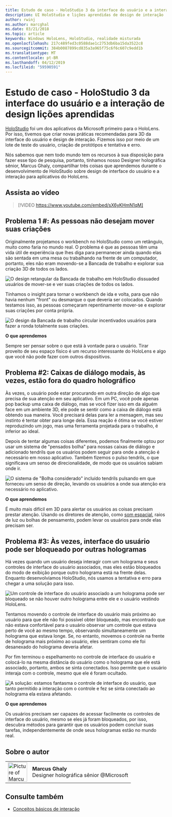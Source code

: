 ```yaml
---
title: Estudo de caso - HoloStudio 3 da interface do usuário e a interação de design lições aprendidas
description: UI HoloStudio e lições aprendidas de design de interação
author: rwinj
ms.author: marcghal
ms.date: 03/21/2018
ms.topic: article
keywords: Windows HoloLens, HoloStudio, realidade misturada
ms.openlocfilehash: 217c489fed3c0588dae1c2753db6ba15da3522c8
ms.sourcegitcommit: 384b0087899cd835a3a965f75c6f6c607c9edd1b
ms.translationtype: MT
ms.contentlocale: pt-BR
ms.lasthandoff: 04/12/2019
ms.locfileid: "59590591"
---
```

# <a name="case-study---3-holostudio-ui-and-interaction-design-learnings"></a>Estudo de caso - HoloStudio 3 da interface do usuário e a interação de design lições aprendidas

[HoloStudio](https://www.youtube.com/watch?v=BRIJG0x_We8) foi um dos aplicativos da Microsoft primeiro para o HoloLens. Por isso, tivemos que criar novas práticas recomendadas para 3D da interface do usuário e design de interação. Fizemos isso por meio de um lote de teste do usuário, criação de protótipos e tentativa e erro.

Nós sabemos que nem todo mundo tem os recursos à sua disposição para fazer esse tipo de pesquisa, portanto, tínhamos nosso Designer holográfica sênior, Marcus Ghaly, compartilhar três coisas que aprendemos durante o desenvolvimento de HoloStudio sobre design de interface do usuário e a interação para aplicativos do HoloLens.

## <a name="watch-the-video"></a>Assista ao vídeo

>[!VIDEO https://www.youtube.com/embed/sX6yKHmN1qM]

## <a name="problem-1-people-didnt-want-to-move-around-their-creations"></a>Problema 1 #: As pessoas não desejam mover suas criações

Originalmente projetamos o workbench no HoloStudio como um retângulo, muito como faria no mundo real. O problema é que as pessoas têm uma vida útil de experiência que lhes diga para permanecer ainda quando elas são sentada em uma mesa ou trabalhando na frente de um computador, portanto, eles não eram movendo-se a Bancada de trabalho e explorar sua criação 3D de todos os lados.

![O design retangular da Bancada de trabalho em HoloStudio dissuaded usuários de mover-se e ver suas criações de todos os lados.](images/rectangular-workbench-500px.jpg)

Tínhamos o insight para tornar o workbench de ida e volta, para que não havia nenhum "front" ou desmarque o que deveria ser colocados. Quando testamos isso, as pessoas começaram repentinamente mover-se e explorar suas criações por conta própria.

![O design da Bancada de trabalho circular incentivados usuários para fazer a ronda totalmente suas criações.](images/circular-workbench-500px.jpg)

**O que aprendemos**

Sempre ser pensar sobre o que está à vontade para o usuário. Tirar proveito de seu espaço físico é um recurso interessante do HoloLens e algo que você não pode fazer com outros dispositivos.

## <a name="problem-2-modal-dialogs-are-sometimes-out-of-the-holographic-frame"></a>Problema #2: Caixas de diálogo modais, às vezes, estão fora do quadro holográfico

Às vezes, o usuário pode estar procurando em outra direção de algo que precisa de sua atenção em seu aplicativo. Em um PC, você pode apenas pop backup uma caixa de diálogo, mas se você fizer isso em da alguém face em um ambiente 3D, ele pode se sentir como a caixa de diálogo está obtendo sua maneira. Você precisará delas para ler a mensagem, mas seu instinto é tentar obter para longe dela. Essa reação é ótima se você estiver reproduzindo um jogo, mas uma ferramenta projetada para o trabalho, é inferior ao ideal.

Depois de tentar algumas coisas diferentes, podemos finalmente optou por usar um sistema de "pensados bolha" para nossas caixas de diálogo e adicionado tendrils que os usuários podem seguir para onde a atenção é necessário em nosso aplicativo. Também fizemos o pulso tendrils, o que significava um senso de direcionalidade, de modo que os usuários sabiam onde ir.

![O sistema de "Bolha considerado" incluído tendrils pulsando em que forneceu um senso de direção, levando os usuários a onde sua atenção era necessário no aplicativo.](images/thought-bubble-500px.jpg)

**O que aprendemos**

É muito mais difícil em 3D para alertar os usuários as coisas precisam prestar atenção. Usando os diretores de atenção, como [som espacial](spatial-sound.md), raios de luz ou bolhas de pensamento, podem levar os usuários para onde elas precisam ser.

## <a name="problem-3-sometimes-ui-can-get-blocked-by-other-holograms"></a>Problema #3: Às vezes, interface do usuário pode ser bloqueado por outras hologramas

Há vezes quando um usuário deseja interagir com um holograma e seus controles de interface do usuário associados, mas eles estão bloqueados do modo de exibição porque outro holograma está na frente delas. Enquanto desenvolvíamos HoloStudio, nós usamos a tentativa e erro para chegar a uma solução para isso.

![Um controle de interface do usuário associado a um holograma pode ser bloqueado se não houver outro holograma entre ele e o usuário vestindo HoloLens.](images/ui-blocked-500px.jpg)

Tentamos movendo o controle de interface do usuário mais próximo ao usuário para que ele não foi possível obter bloqueado, mas encontrado que não estava confortável para o usuário observar um controle que estava perto de você ao mesmo tempo, observando simultaneamente um holograma que estava longe. Se, no entanto, movemos o controle na frente de holograma mais próximo ao usuário, eles sentiram como ele foi desanexado do holograma deveria afetar.

Por fim terminou o espelhamento no controle de interface do usuário e colocá-lo na mesma distância do usuário como o holograma que ele está associado, portanto, ambos se sinta conectados. Isso permite que o usuário interaja com o controle, mesmo que ele é foram ocultado.

![A solução: estamos fantasma o controle de interface do usuário, que tanto permitido a interação com o controle e fez se sinta conectado ao holograma ela estava afetando.](images/ghosting-ui-500px.jpg)

**O que aprendemos**

Os usuários precisam ser capazes de acessar facilmente os controles de interface do usuário, mesmo se eles já foram bloqueados, por isso, descubra métodos para garantir que os usuários podem concluir suas tarefas, independentemente de onde seus hologramas estão no mundo real.

## <a name="about-the-author"></a>Sobre o autor

<table style="border-collapse:collapse">
<tr>
<td style="border-style: none" width="60"><img alt="Picture of Marcus Ghaly" width="60" height="60" src="images/marcus-ghaly-200px.jpg"></td>
<td style="border-style: none"><b>Marcus Ghaly</b><br>Designer holográfica sênior @Microsoft</td>
</tr>
</table>

## <a name="see-also"></a>Consulte também
* [Conceitos básicos de interação](interaction-fundamentals.md)

 
